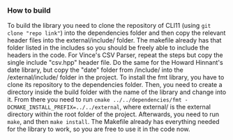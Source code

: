 ### How to build

To build the library you need to clone the repository of CLI11 (using `git clone "repo link"`) into the dependencies folder and then copy the relevant header files into the external/include/ folder. The makefile already has that folder listed in the includes so you should be freely able to include the headers in the code.
For Vince's CSV Parser, repeat the steps but copy the single include "csv.hpp" header file.
Do the same for the Howard Hinnant's date library, but copy the "date" folder from /include/ into the /external/include/ folder in the project.
To install the fmt library, you have to clone its repository to the dependencies folder. Then, you need to create a directory inside the build folder with the name of the library and change into it. From there you need to run `cmake ../../dependencies/fmt -DCMAKE_INSTALL_PREFIX=../../external`, where external/ is the external directory within the root folder of the project. Afterwards, you need to run `make`, and then `make install`. The Makefile already has everything needed for the library to work, so you are free to use it in the code now.